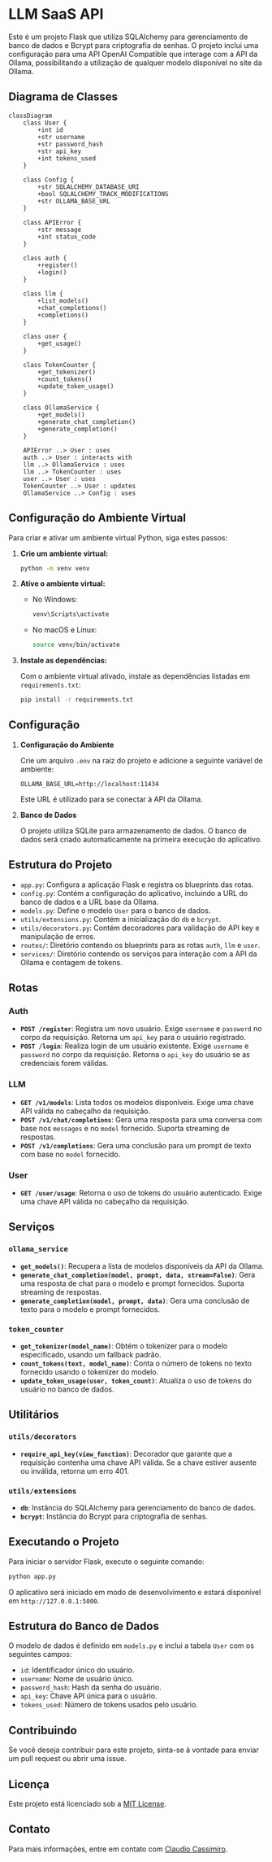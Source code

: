 # LLM SaaS API

Este é um projeto Flask que utiliza SQLAlchemy para gerenciamento de banco de dados e Bcrypt para criptografia de senhas. O projeto inclui uma configuração para uma API OpenAI Compatible que interage com a API da Ollama, possibilitando a utilização de qualquer modelo disponível no site da Ollama.

## Diagrama de Classes

```mermaid
classDiagram
    class User {
        +int id
        +str username
        +str password_hash
        +str api_key
        +int tokens_used
    }

    class Config {
        +str SQLALCHEMY_DATABASE_URI
        +bool SQLALCHEMY_TRACK_MODIFICATIONS
        +str OLLAMA_BASE_URL
    }

    class APIError {
        +str message
        +int status_code
    }

    class auth {
        +register()
        +login()
    }

    class llm {
        +list_models()
        +chat_completions()
        +completions()
    }

    class user {
        +get_usage()
    }

    class TokenCounter {
        +get_tokenizer()
        +count_tokens()
        +update_token_usage()
    }

    class OllamaService {
        +get_models()
        +generate_chat_completion()
        +generate_completion()
    }

    APIError ..> User : uses
    auth ..> User : interacts with
    llm ..> OllamaService : uses
    llm ..> TokenCounter : uses
    user ..> User : uses
    TokenCounter ..> User : updates
    OllamaService ..> Config : uses
```

## Configuração do Ambiente Virtual

Para criar e ativar um ambiente virtual Python, siga estes passos:

1. **Crie um ambiente virtual:**

   ```bash
   python -m venv venv
   ```

2. **Ative o ambiente virtual:**

   - No Windows:

     ```bash
     venv\Scripts\activate
     ```

   - No macOS e Linux:

     ```bash
     source venv/bin/activate
     ```

3. **Instale as dependências:**

   Com o ambiente virtual ativado, instale as dependências listadas em `requirements.txt`:

   ```bash
   pip install -r requirements.txt
   ```

## Configuração

1. **Configuração do Ambiente**

   Crie um arquivo `.env` na raiz do projeto e adicione a seguinte variável de ambiente:

   ```
   OLLAMA_BASE_URL=http://localhost:11434
   ```

   Este URL é utilizado para se conectar à API da Ollama.

2. **Banco de Dados**

   O projeto utiliza SQLite para armazenamento de dados. O banco de dados será criado automaticamente na primeira execução do aplicativo.

## Estrutura do Projeto

- `app.py`: Configura a aplicação Flask e registra os blueprints das rotas.
- `config.py`: Contém a configuração do aplicativo, incluindo a URL do banco de dados e a URL base da Ollama.
- `models.py`: Define o modelo `User` para o banco de dados.
- `utils/extensions.py`: Contém a inicialização do `db` e `bcrypt`.
- `utils/decorators.py`: Contém decoradores para validação de API key e manipulação de erros.
- `routes/`: Diretório contendo os blueprints para as rotas `auth`, `llm` e `user`.
- `services/`: Diretório contendo os serviços para interação com a API da Ollama e contagem de tokens.

## Rotas

### Auth

- **`POST /register`**: Registra um novo usuário. Exige `username` e `password` no corpo da requisição. Retorna um `api_key` para o usuário registrado.
- **`POST /login`**: Realiza login de um usuário existente. Exige `username` e `password` no corpo da requisição. Retorna o `api_key` do usuário se as credenciais forem válidas.

### LLM

- **`GET /v1/models`**: Lista todos os modelos disponíveis. Exige uma chave API válida no cabeçalho da requisição.
- **`POST /v1/chat/completions`**: Gera uma resposta para uma conversa com base nos `messages` e no `model` fornecido. Suporta streaming de respostas.
- **`POST /v1/completions`**: Gera uma conclusão para um prompt de texto com base no `model` fornecido.

### User

- **`GET /user/usage`**: Retorna o uso de tokens do usuário autenticado. Exige uma chave API válida no cabeçalho da requisição.

## Serviços

### `ollama_service`

- **`get_models()`**: Recupera a lista de modelos disponíveis da API da Ollama.
- **`generate_chat_completion(model, prompt, data, stream=False)`**: Gera uma resposta de chat para o modelo e prompt fornecidos. Suporta streaming de respostas.
- **`generate_completion(model, prompt, data)`**: Gera uma conclusão de texto para o modelo e prompt fornecidos.

### `token_counter`

- **`get_tokenizer(model_name)`**: Obtém o tokenizer para o modelo especificado, usando um fallback padrão.
- **`count_tokens(text, model_name)`**: Conta o número de tokens no texto fornecido usando o tokenizer do modelo.
- **`update_token_usage(user, token_count)`**: Atualiza o uso de tokens do usuário no banco de dados.

## Utilitários

### `utils/decorators`

- **`require_api_key(view_function)`**: Decorador que garante que a requisição contenha uma chave API válida. Se a chave estiver ausente ou inválida, retorna um erro 401.

### `utils/extensions`

- **`db`**: Instância do SQLAlchemy para gerenciamento do banco de dados.
- **`bcrypt`**: Instância do Bcrypt para criptografia de senhas.

## Executando o Projeto

Para iniciar o servidor Flask, execute o seguinte comando:

```bash
python app.py
```

O aplicativo será iniciado em modo de desenvolvimento e estará disponível em `http://127.0.0.1:5000`.

## Estrutura do Banco de Dados

O modelo de dados é definido em `models.py` e inclui a tabela `User` com os seguintes campos:

- `id`: Identificador único do usuário.
- `username`: Nome de usuário único.
- `password_hash`: Hash da senha do usuário.
- `api_key`: Chave API única para o usuário.
- `tokens_used`: Número de tokens usados pelo usuário.

## Contribuindo

Se você deseja contribuir para este projeto, sinta-se à vontade para enviar um pull request ou abrir uma issue.

## Licença

Este projeto está licenciado sob a [MIT License](LICENSE).

## Contato

Para mais informações, entre em contato com [Claudio Cassimiro](mailto:claudioletras2019@gmail.com).
